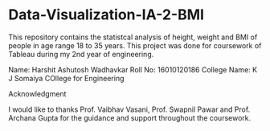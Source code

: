 # Data-Visualization-IA-2-BMI

This repository contains the statistcal analysis of height, weight and BMI of people in age range 18 to 35 years. This project was done for coursework of Tableau during my 2nd year of engineering.


Name: Harshit Ashutosh Wadhavkar
Roll No: 16010120186
College Name: K J Somaiya COllege for Engineering



Acknowledgment

I would like to thanks Prof. Vaibhav Vasani, Prof. Swapnil Pawar and Prof. Archana Gupta for the guidance and support throughout the coursework.
